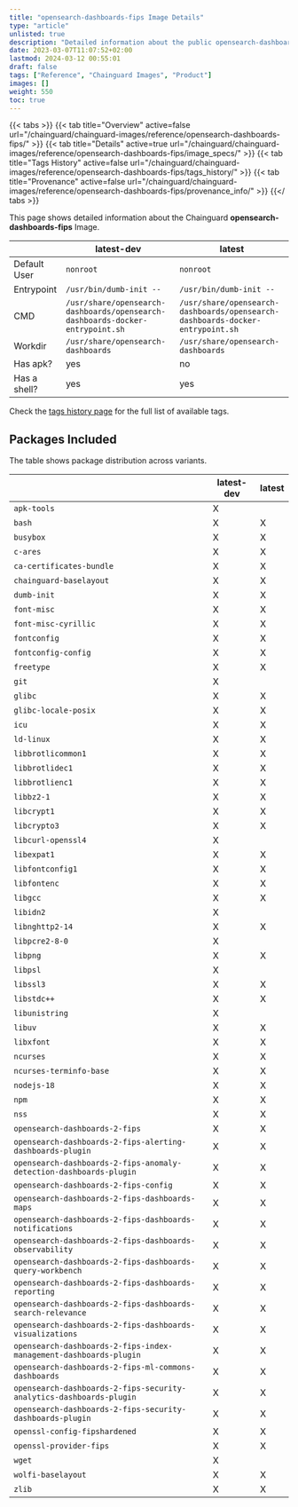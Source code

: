 ```yaml
---
title: "opensearch-dashboards-fips Image Details"
type: "article"
unlisted: true
description: "Detailed information about the public opensearch-dashboards-fips Chainguard Image."
date: 2023-03-07T11:07:52+02:00
lastmod: 2024-03-12 00:55:01
draft: false
tags: ["Reference", "Chainguard Images", "Product"]
images: []
weight: 550
toc: true
---
```


{{< tabs >}}
{{< tab title="Overview" active=false url="/chainguard/chainguard-images/reference/opensearch-dashboards-fips/" >}}
{{< tab title="Details" active=true url="/chainguard/chainguard-images/reference/opensearch-dashboards-fips/image_specs/" >}}
{{< tab title="Tags History" active=false url="/chainguard/chainguard-images/reference/opensearch-dashboards-fips/tags_history/" >}}
{{< tab title="Provenance" active=false url="/chainguard/chainguard-images/reference/opensearch-dashboards-fips/provenance_info/" >}}
{{</ tabs >}}

This page shows detailed information about the Chainguard **opensearch-dashboards-fips** Image.

|              | latest-dev                                                                    | latest                                                                        |
|--------------|-------------------------------------------------------------------------------|-------------------------------------------------------------------------------|
| Default User | `nonroot`                                                                     | `nonroot`                                                                     |
| Entrypoint   | `/usr/bin/dumb-init --`                                                       | `/usr/bin/dumb-init --`                                                       |
| CMD          | `/usr/share/opensearch-dashboards/opensearch-dashboards-docker-entrypoint.sh` | `/usr/share/opensearch-dashboards/opensearch-dashboards-docker-entrypoint.sh` |
| Workdir      | `/usr/share/opensearch-dashboards`                                            | `/usr/share/opensearch-dashboards`                                            |
| Has apk?     | yes                                                                           | no                                                                            |
| Has a shell? | yes                                                                           | yes                                                                           |

Check the [tags history page](/chainguard/chainguard-images/reference/opensearch-dashboards-fips/tags_history/) for the full list of available tags.

## Packages Included
The table shows package distribution across variants.

|                                                                     | latest-dev | latest |
|---------------------------------------------------------------------|------------|--------|
| `apk-tools`                                                         | X          |        |
| `bash`                                                              | X          | X      |
| `busybox`                                                           | X          | X      |
| `c-ares`                                                            | X          | X      |
| `ca-certificates-bundle`                                            | X          | X      |
| `chainguard-baselayout`                                             | X          | X      |
| `dumb-init`                                                         | X          | X      |
| `font-misc`                                                         | X          | X      |
| `font-misc-cyrillic`                                                | X          | X      |
| `fontconfig`                                                        | X          | X      |
| `fontconfig-config`                                                 | X          | X      |
| `freetype`                                                          | X          | X      |
| `git`                                                               | X          |        |
| `glibc`                                                             | X          | X      |
| `glibc-locale-posix`                                                | X          | X      |
| `icu`                                                               | X          | X      |
| `ld-linux`                                                          | X          | X      |
| `libbrotlicommon1`                                                  | X          | X      |
| `libbrotlidec1`                                                     | X          | X      |
| `libbrotlienc1`                                                     | X          | X      |
| `libbz2-1`                                                          | X          | X      |
| `libcrypt1`                                                         | X          | X      |
| `libcrypto3`                                                        | X          | X      |
| `libcurl-openssl4`                                                  | X          |        |
| `libexpat1`                                                         | X          | X      |
| `libfontconfig1`                                                    | X          | X      |
| `libfontenc`                                                        | X          | X      |
| `libgcc`                                                            | X          | X      |
| `libidn2`                                                           | X          |        |
| `libnghttp2-14`                                                     | X          | X      |
| `libpcre2-8-0`                                                      | X          |        |
| `libpng`                                                            | X          | X      |
| `libpsl`                                                            | X          |        |
| `libssl3`                                                           | X          | X      |
| `libstdc++`                                                         | X          | X      |
| `libunistring`                                                      | X          |        |
| `libuv`                                                             | X          | X      |
| `libxfont`                                                          | X          | X      |
| `ncurses`                                                           | X          | X      |
| `ncurses-terminfo-base`                                             | X          | X      |
| `nodejs-18`                                                         | X          | X      |
| `npm`                                                               | X          | X      |
| `nss`                                                               | X          | X      |
| `opensearch-dashboards-2-fips`                                      | X          | X      |
| `opensearch-dashboards-2-fips-alerting-dashboards-plugin`           | X          | X      |
| `opensearch-dashboards-2-fips-anomaly-detection-dashboards-plugin`  | X          | X      |
| `opensearch-dashboards-2-fips-config`                               | X          | X      |
| `opensearch-dashboards-2-fips-dashboards-maps`                      | X          | X      |
| `opensearch-dashboards-2-fips-dashboards-notifications`             | X          | X      |
| `opensearch-dashboards-2-fips-dashboards-observability`             | X          | X      |
| `opensearch-dashboards-2-fips-dashboards-query-workbench`           | X          | X      |
| `opensearch-dashboards-2-fips-dashboards-reporting`                 | X          | X      |
| `opensearch-dashboards-2-fips-dashboards-search-relevance`          | X          | X      |
| `opensearch-dashboards-2-fips-dashboards-visualizations`            | X          | X      |
| `opensearch-dashboards-2-fips-index-management-dashboards-plugin`   | X          | X      |
| `opensearch-dashboards-2-fips-ml-commons-dashboards`                | X          | X      |
| `opensearch-dashboards-2-fips-security-analytics-dashboards-plugin` | X          | X      |
| `opensearch-dashboards-2-fips-security-dashboards-plugin`           | X          | X      |
| `openssl-config-fipshardened`                                       | X          | X      |
| `openssl-provider-fips`                                             | X          | X      |
| `wget`                                                              | X          |        |
| `wolfi-baselayout`                                                  | X          | X      |
| `zlib`                                                              | X          | X      |

